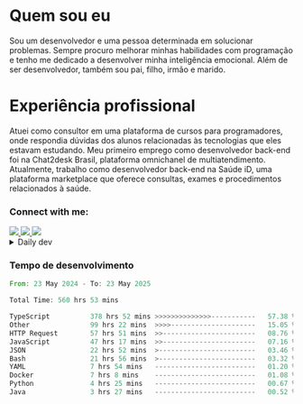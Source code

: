 # Quem sou eu
Sou um desenvolvedor e uma pessoa determinada em solucionar problemas. Sempre procuro melhorar minhas habilidades com programação e tenho me dedicado a desenvolver minha inteligência emocional. Além de ser desenvolvedor, também sou pai, filho, irmão e marido.

# Experiência profissional
Atuei como consultor em uma plataforma de cursos para programadores, onde respondia dúvidas dos alunos relacionadas às tecnologias que eles estavam estudando.
Meu primeiro emprego como desenvolvedor back-end foi na Chat2desk Brasil, plataforma omnichanel de multiatendimento.
Atualmente, trabalho como desenvolvedor back-end na Saúde iD, uma plataforma marketplace que oferece consultas, exames e procedimentos relacionados à saúde.

### Connect with me:
<a href="https://www.linkedin.com/in/theusmoreira" target="_blank" >
<img src="https://img.shields.io/badge/linkedin-%230077B5.svg?&style=for-the-badge&logo=linkedin&logoColor=white ">
</a>
<a href="https://www.instagram.com/matheus.s.moreira/" target="_blank">
<img src="https://img.shields.io/badge/instagram-%23E4405F.svg?&style=for-the-badge&logo=instagram&logoColor=white">
</a>
<a href="mailto:matheussm301@gmail.com"  target="_blank">
<img src="https://img.shields.io/badge/gmail-%23E4405F.svg?&style=for-the-badge&logo=gmail&logoColor=white">
</a>


<details>
  <summary>Daily dev </summary>
<p>
  <a href="https://app.daily.dev/matheussantos"><img src="https://github.com/matheus-santos-moreira/matheus-santos-moreira/blob/master/devcard.svg" width="200" alt="Matheus Santos's Dev Card"/></a>
 </p>
</details>

<h3>Tempo de desenvolvimento</h3>

<!--START_SECTION:waka-->

```rust
From: 23 May 2024 - To: 23 May 2025

Total Time: 560 hrs 53 mins

TypeScript          378 hrs 52 mins >>>>>>>>>>>>>>-----------   57.38 %
Other               99 hrs 22 mins  >>>>---------------------   15.05 %
HTTP Request        57 hrs 51 mins  >>-----------------------   08.76 %
JavaScript          47 hrs 17 mins  >>-----------------------   07.16 %
JSON                22 hrs 52 mins  >------------------------   03.46 %
Bash                21 hrs 56 mins  >------------------------   03.32 %
YAML                7 hrs 54 mins   -------------------------   01.20 %
Docker              7 hrs 8 mins    -------------------------   01.08 %
Python              4 hrs 25 mins   -------------------------   00.67 %
Java                3 hrs 27 mins   -------------------------   00.52 %
```

<!--END_SECTION:waka-->
